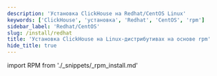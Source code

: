 ```yaml
---
description: 'Установка ClickHouse на Redhat/CentOS Linux'
keywords: ['ClickHouse', 'установка', 'Redhat', 'CentOS', 'rpm']
sidebar_label: 'Redhat/CentOS'
slug: /install/redhat
title: 'Установка ClickHouse на Linux-дистрибутивах на основе rpm'
hide_title: true
---
```


import RPM from './_snippets/_rpm_install.md'

<RPM/>
